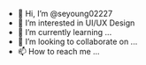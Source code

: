 - 👋 Hi, I’m @seyoung02227
- 👀 I’m interested in UI/UX Design 
- 🌱 I’m currently learning ...
- 💞️ I’m looking to collaborate on ...
- 📫 How to reach me ...

<!---
seyoung02227/seyoung02227 is a ✨ special ✨ repository because its `README.md` (this file) appears on your GitHub profile.
You can click the Preview link to take a look at your changes.
--->
